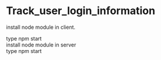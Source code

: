 # Track_user_login_information

install node module in client.<br>

type npm start
<br>
install node module in server
<br>
type npm start
